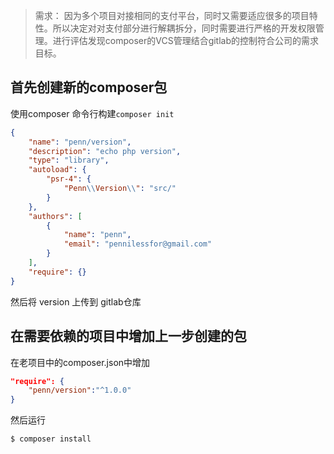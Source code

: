 >   需求： 因为多个项目对接相同的支付平台，同时又需要适应很多的项目特性。所以决定对对支付部分进行解耦拆分，同时需要进行严格的开发权限管理。进行评估发现composer的VCS管理结合gitlab的控制符合公司的需求目标。

## 首先创建新的composer包

使用composer 命令行构建`composer init`

```json
{
    "name": "penn/version",
    "description": "echo php version",
    "type": "library",
    "autoload": {
        "psr-4": {
            "Penn\\Version\\": "src/"
        }
    },
    "authors": [
        {
            "name": "penn",
            "email": "pennilessfor@gmail.com"
        }
    ],
    "require": {}
}
```

然后将 version 上传到 gitlab仓库



## 在需要依赖的项目中增加上一步创建的包

在老项目中的composer.json中增加

```json
"require": {
	"penn/version":"^1.0.0"
}
```

然后运行

```shell
$ composer install
```

